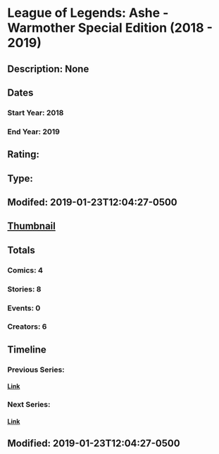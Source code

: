 # League of Legends: Ashe - Warmother Special Edition (2018 - 2019)
## Description: None
## Dates
### Start Year: 2018
### End Year: 2019
## Rating: 
## Type: 
## Modifed: 2019-01-23T12:04:27-0500
## [Thumbnail](http://i.annihil.us/u/prod/marvel/i/mg/f/f0/5c489e6aec4fc.jpg)
## Totals
### Comics: 4
### Stories: 8
### Events: 0
### Creators: 6
## Timeline
### Previous Series: 
#### [Link]()
### Next Series: 
#### [Link]()
## Modified: 2019-01-23T12:04:27-0500